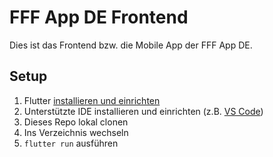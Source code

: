 # FFF App DE Frontend

Dies ist das Frontend bzw. die Mobile App der FFF App DE.

## Setup

1. Flutter [installieren und einrichten](https://flutter.dev/docs/get-started/install)
2. Unterstützte IDE installieren und einrichten (z.B. [VS Code](https://flutter.dev/docs/development/tools/vs-code))
3. Dieses Repo lokal clonen
4. Ins Verzeichnis wechseln
5. `flutter run` ausführen